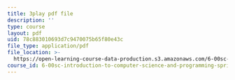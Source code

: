 ```yaml
---
title: 3play pdf file
description: ''
type: course
layout: pdf
uid: 78c883010693d7c9470075b65f80e43c
file_type: application/pdf
file_location: >-
  https://open-learning-course-data-production.s3.amazonaws.com/6-00sc-introduction-to-computer-science-and-programming-spring-2011/78c883010693d7c9470075b65f80e43c_7BpomdjZ_Os.pdf
course_id: 6-00sc-introduction-to-computer-science-and-programming-spring-2011
---
```

